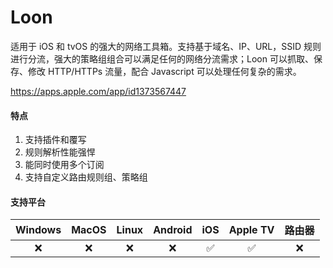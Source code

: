 # Loon

适用于 iOS 和 tvOS 的强大的网络工具箱。支持基于域名、IP、URL，SSID 规则进行分流，强大的策略组组合可以满足任何的网络分流需求；Loon 可以抓取、保存、修改 HTTP/HTTPs 流量，配合 Javascript 可以处理任何复杂的需求。

<Embed>https://apps.apple.com/app/id1373567447</Embed>

#### 特点

1. 支持插件和覆写
2. 规则解析性能强悍
3. 能同时使用多个订阅
4. 支持自定义路由规则组、策略组

#### 支持平台

| Windows | MacOS | Linux | Android | iOS | Apple TV | 路由器 |
| :---: | :---: | :---: | :---: | :---: | :---: | :---: |
| :x: | :x: | :x: | :x: | :white_check_mark: | :white_check_mark: | :x: |
